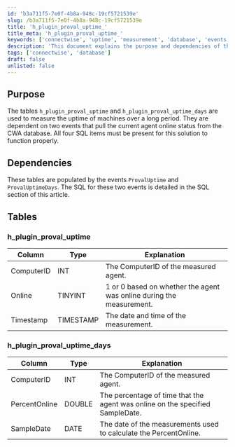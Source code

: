 ```yaml
---
id: 'b3a711f5-7e0f-4b8a-948c-19cf5721539e'
slug: /b3a711f5-7e0f-4b8a-948c-19cf5721539e
title: 'h_plugin_proval_uptime_'
title_meta: 'h_plugin_proval_uptime_'
keywords: ['connectwise', 'uptime', 'measurement', 'database', 'events']
description: 'This document explains the purpose and dependencies of the h_plugin_proval_uptime and h_plugin_proval_uptime_days tables in ConnectWise Automate, which are used to track the uptime of machines over time. It details the structure of these tables and the events that populate them.'
tags: ['connectwise', 'database']
draft: false
unlisted: false
---
```


## Purpose

The tables `h_plugin_proval_uptime` and `h_plugin_proval_uptime_days` are used to measure the uptime of machines over a long period. They are dependent on two events that pull the current agent online status from the CWA database. All four SQL items must be present for this solution to function properly.

## Dependencies

These tables are populated by the events `ProvalUptime` and `ProvalUptimeDays`. The SQL for these two events is detailed in the SQL section of this article.

## Tables

### h_plugin_proval_uptime

| Column      | Type     | Explanation                                             |
|-------------|----------|--------------------------------------------------------|
| ComputerID  | INT      | The ComputerID of the measured agent.                 |
| Online      | TINYINT  | 1 or 0 based on whether the agent was online during the measurement. |
| Timestamp   | TIMESTAMP| The date and time of the measurement.                  |

### h_plugin_proval_uptime_days

| Column        | Type     | Explanation                                             |
|---------------|----------|--------------------------------------------------------|
| ComputerID    | INT      | The ComputerID of the measured agent.                 |
| PercentOnline  | DOUBLE   | The percentage of time that the agent was online on the specified SampleDate. |
| SampleDate    | DATE     | The date of the measurements used to calculate the PercentOnline. |


